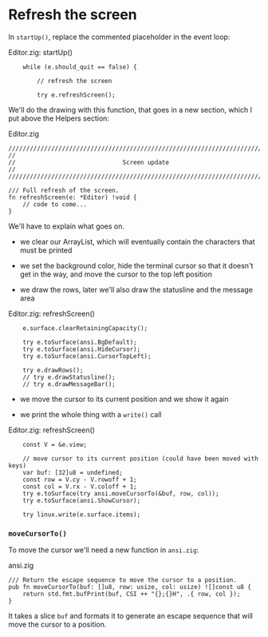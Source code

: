 # Refresh the screen

In `startUp()`, replace the commented placeholder in the event loop:

<div class="code-title">Editor.zig: startUp()</div>

```zig
    while (e.should_quit == false) {
```

<div class="code-diff-removed">

```zig
        // refresh the screen
```
</div>

<div class="code-diff-added-top">

```zig
        try e.refreshScreen();
```
</div>

We'll do the drawing with this function, that goes in a new section, which
I put above the Helpers section:

<div class="code-title">Editor.zig</div>

```zig
///////////////////////////////////////////////////////////////////////////////
//
//                              Screen update
//
///////////////////////////////////////////////////////////////////////////////

/// Full refresh of the screen.
fn refreshScreen(e: *Editor) !void {
    // code to come...
}
```

We'll have to explain what goes on.

- we clear our ArrayList, which will eventually contain the characters that
must be printed

- we set the background color, hide the terminal cursor so that it doesn't get
in the way, and move the cursor to the top left position

- we draw the rows, later we'll also draw the statusline and the message area

<div class="code-title">Editor.zig: refreshScreen()</div>

```zig
    e.surface.clearRetainingCapacity();

    try e.toSurface(ansi.BgDefault);
    try e.toSurface(ansi.HideCursor);
    try e.toSurface(ansi.CursorTopLeft);

    try e.drawRows();
    // try e.drawStatusline();
    // try e.drawMessageBar();
```

- we move the cursor to its current position and we show it again

- we print the whole thing with a `write()` call

<div class="code-title">Editor.zig: refreshScreen()</div>

```zig
    const V = &e.view;

    // move cursor to its current position (could have been moved with keys)
    var buf: [32]u8 = undefined;
    const row = V.cy - V.rowoff + 1;
    const col = V.rx - V.coloff + 1;
    try e.toSurface(try ansi.moveCursorTo(&buf, row, col));
    try e.toSurface(ansi.ShowCursor);

    try linux.write(e.surface.items);
```

### `moveCursorTo()`

To move the cursor we'll need a new function in `ansi.zig`:

<div class="code-title">ansi.zig</div>

```zig
/// Return the escape sequence to move the cursor to a position.
pub fn moveCursorTo(buf: []u8, row: usize, col: usize) ![]const u8 {
    return std.fmt.bufPrint(buf, CSI ++ "{};{}H", .{ row, col });
}
```

It takes a slice `buf` and formats it to generate an escape sequence that will
move the cursor to a position.
